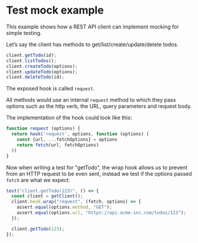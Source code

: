 # Test mock example

This example shows how a REST API client can implement mocking for simple testing.

Let’s say the client has methods to get/list/create/update/delete todos.

```js
client.getTodo(id);
client.listTodos();
client.createTodo(options);
client.updateTodo(options);
client.deleteTodo(id);
```

The exposed hook is called `request`.

All methods would use an internal `request` method to which they pass options
such as the http verb, the URL, query parameters and request body.

The implementation of the hook could look like this:

```js
function request (options) {
  return hook('request', options, function (options) (
    const {url, ...fetchOptions} = options
    return fetch(url, fetchOptions)
  ))
}
```

Now when writing a test for "getTodo", the wrap hook allows us to prevent from
an HTTP request to be even sent, instead we test if the options passed `fetch`
are what we expect.

```js
test("client.getTodo(123)", () => {
  const client = getClient();
  client.hook.wrap("request", (fetch, options) => {
    assert.equal(options.method, "GET");
    assert.equal(options.url, "https://api.acme-inc.com/todos/123");
  });

  client.getTodo(123);
});
```
